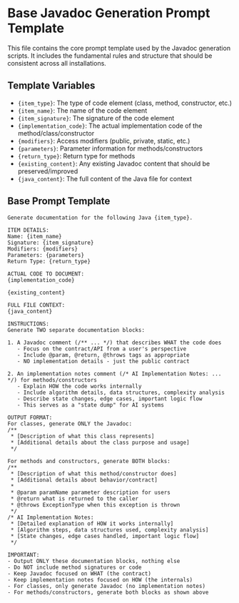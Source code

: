 # Base Javadoc Generation Prompt Template

This file contains the core prompt template used by the Javadoc generation scripts. It includes the fundamental rules and structure that should be consistent across all installations.

## Template Variables
- `{item_type}`: The type of code element (class, method, constructor, etc.)
- `{item_name}`: The name of the code element
- `{item_signature}`: The signature of the code element
- `{implementation_code}`: The actual implementation code of the method/class/constructor
- `{modifiers}`: Access modifiers (public, private, static, etc.)
- `{parameters}`: Parameter information for methods/constructors
- `{return_type}`: Return type for methods
- `{existing_content}`: Any existing Javadoc content that should be preserved/improved
- `{java_content}`: The full content of the Java file for context

## Base Prompt Template

```
Generate documentation for the following Java {item_type}.

ITEM DETAILS:
Name: {item_name}
Signature: {item_signature}
Modifiers: {modifiers}
Parameters: {parameters}
Return Type: {return_type}

ACTUAL CODE TO DOCUMENT:
{implementation_code}

{existing_content}

FULL FILE CONTEXT:
{java_content}

INSTRUCTIONS:
Generate TWO separate documentation blocks:

1. A Javadoc comment (/** ... */) that describes WHAT the code does
   - Focus on the contract/API from a user's perspective
   - Include @param, @return, @throws tags as appropriate
   - NO implementation details - just the public contract

2. An implementation notes comment (/* AI Implementation Notes: ... */) for methods/constructors
   - Explain HOW the code works internally
   - Include algorithm details, data structures, complexity analysis
   - Describe state changes, edge cases, important logic flow
   - This serves as a "state dump" for AI systems

OUTPUT FORMAT:
For classes, generate ONLY the Javadoc:
/**
 * [Description of what this class represents]
 * [Additional details about the class purpose and usage]
 */

For methods and constructors, generate BOTH blocks:
/**
 * [Description of what this method/constructor does]
 * [Additional details about behavior/contract]
 * 
 * @param paramName parameter description for users
 * @return what is returned to the caller
 * @throws ExceptionType when this exception is thrown
 */
/* AI Implementation Notes:
 * [Detailed explanation of HOW it works internally]
 * [Algorithm steps, data structures used, complexity analysis]
 * [State changes, edge cases handled, important logic flow]
 */

IMPORTANT:
- Output ONLY these documentation blocks, nothing else
- Do NOT include method signatures or code
- Keep Javadoc focused on WHAT (the contract)
- Keep implementation notes focused on HOW (the internals)
- For classes, only generate Javadoc (no implementation notes)
- For methods/constructors, generate both blocks as shown above
```
